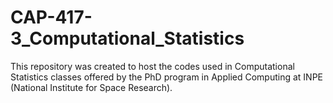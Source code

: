 # CAP-417-3_Computational_Statistics
This repository was created to host the codes used in Computational Statistics classes offered by the PhD program in Applied Computing at INPE (National Institute for Space Research).
